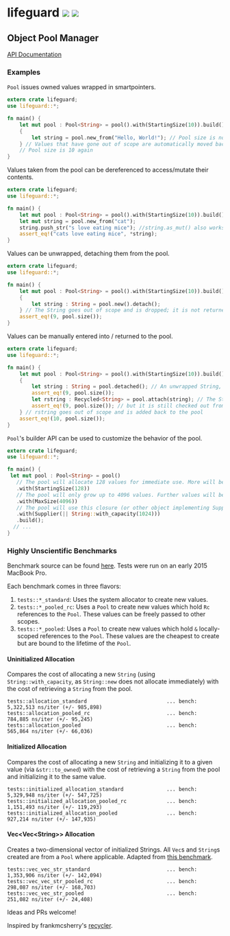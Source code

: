 # lifeguard [![](https://api.travis-ci.org/zslayton/lifeguard.png?branch=master)](https://travis-ci.org/zslayton/lifeguard) [![](http://meritbadge.herokuapp.com/lifeguard)](https://crates.io/crates/lifeguard)
## Object Pool Manager
[API Documentation](http://zslayton.github.io/lifeguard/lifeguard/)

### Examples

`Pool` issues owned values wrapped in smartpointers.

```rust
extern crate lifeguard;
use lifeguard::*;

fn main() {
    let mut pool : Pool<String> = pool().with(StartingSize(10)).build();
    {
        let string = pool.new_from("Hello, World!"); // Pool size is now 9
    } // Values that have gone out of scope are automatically moved back into the pool.
    // Pool size is 10 again
}
```

Values taken from the pool can be dereferenced to access/mutate their contents.

```rust
extern crate lifeguard;
use lifeguard::*;

fn main() {
    let mut pool : Pool<String> = pool().with(StartingSize(10)).build();
    let mut string = pool.new_from("cat");
    string.push_str("s love eating mice"); //string.as_mut() also works
    assert_eq!("cats love eating mice", *string);
}
```

Values can be unwrapped, detaching them from the pool.

```rust
extern crate lifeguard;
use lifeguard::*;

fn main() {
    let mut pool : Pool<String> = pool().with(StartingSize(10)).build();
    {
        let string : String = pool.new().detach();
    } // The String goes out of scope and is dropped; it is not returned to the pool
    assert_eq!(9, pool.size());
}
```

Values can be manually entered into / returned to the pool.

```rust
extern crate lifeguard;
use lifeguard::*;

fn main() {
    let mut pool : Pool<String> = pool().with(StartingSize(10)).build();
    {
        let string : String = pool.detached(); // An unwrapped String, detached from the Pool
        assert_eq!(9, pool.size());
        let rstring : Recycled<String> = pool.attach(string); // The String is attached to the pool again
        assert_eq!(9, pool.size()); // but it is still checked out from the pool
    } // rstring goes out of scope and is added back to the pool
    assert_eq!(10, pool.size());
}
```

`Pool`'s builder API can be used to customize the behavior of the pool.

```rust
extern crate lifeguard;
use lifeguard::*;

fn main() {
 let mut pool : Pool<String> = pool()
   // The pool will allocate 128 values for immediate use. More will be allocated on demand.
   .with(StartingSize(128))
   // The pool will only grow up to 4096 values. Further values will be dropped.
   .with(MaxSize(4096))
   // The pool will use this closure (or other object implementing Supply<T>) to allocate
   .with(Supplier(|| String::with_capacity(1024)))
   .build();
  // ...
}
```

### Highly Unscientific Benchmarks

Benchmark source can be found [here](https://github.com/zslayton/lifeguard/blob/master/benches/lib.rs). Tests were run on an early 2015 MacBook Pro.

Each benchmark comes in three flavors:

1. `tests::*_standard`: Uses the system allocator to create new values.
2. `tests::*_pooled_rc`: Uses a `Pool` to create new values which hold `Rc` references to the `Pool`. These values can be freely passed to other scopes.
3. `tests::*_pooled`: Uses a `Pool` to create new values which hold `&` locally-scoped references to the `Pool`. These values are the cheapest to create but are bound to the lifetime of the `Pool`.

#### Uninitialized Allocation

Compares the cost of allocating a new `String` (using `String::with_capacity`, as `String::new` does not allocate immediately) with the cost of retrieving a `String` from the pool.

```ignore
tests::allocation_standard                          ... bench:   5,322,513 ns/iter (+/- 985,898)
tests::allocation_pooled_rc                         ... bench:     784,885 ns/iter (+/- 95,245)
tests::allocation_pooled                            ... bench:     565,864 ns/iter (+/- 66,036)
```

#### Initialized Allocation

Compares the cost of allocating a new `String` and initializing it to a given value (via `&str::to_owned`) with the cost of retrieving a `String` from the pool and initializing it to the same value.

```ignore
tests::initialized_allocation_standard              ... bench:   5,329,948 ns/iter (+/- 547,725)
tests::initialized_allocation_pooled_rc             ... bench:   1,151,493 ns/iter (+/- 119,293)
tests::initialized_allocation_pooled                ... bench:     927,214 ns/iter (+/- 147,935)
```

#### Vec&lt;Vec&lt;String>> Allocation

Creates a two-dimensional vector of initialized Strings. All `Vec`s and `String`s created are from a `Pool` where applicable. Adapted from [this benchmark](https://github.com/frankmcsherry/recycler/blob/master/benches/benches.rs#L10).

```ignore
tests::vec_vec_str_standard                         ... bench:   1,353,906 ns/iter (+/- 142,094)
tests::vec_vec_str_pooled_rc                        ... bench:     298,087 ns/iter (+/- 168,703)
tests::vec_vec_str_pooled                           ... bench:     251,082 ns/iter (+/- 24,408)
```

Ideas and PRs welcome!

Inspired by frankmcsherry's [recycler](https://github.com/frankmcsherry/recycler).
